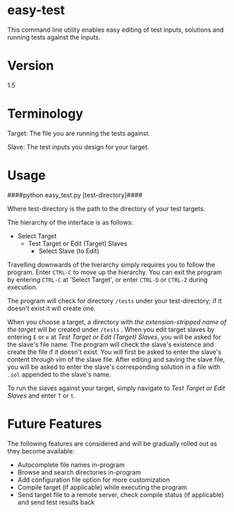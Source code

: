 easy-test
=========
This command line utility enables easy editing of test inputs, solutions and running tests
against the inputs.

Version
=======
1.5

Terminology
===========
Target: The file you are running the tests against.

Slave: The test inputs you design for your target.

Usage
=====
####python easy_test.py [test-directory]####

Where test-directory is the path to the directory of your test targets.

The hierarchy of the interface is as follows:

- Select Target
    * Test Target or Edit (Target) Slaves
        * Select Slave (to Edit)

Travelling downwards of the hierarchy simply requires you to follow the program. Enter ```CTRL-C``` to move up the hierarchy. You can exit the program by entering ```CTRL-C``` at 'Select Target', or enter ```CTRL-D``` or ```CTRL-Z``` during execution.

The program will check for directory ```/tests``` under your test-directory; if it doesn't exist it will create one. 

When you choose a target, a directory with _the extension-stripped name of the target_ will be created under ```/tests``` . When you edit target slaves by entering ```E``` or ```e``` at _Test Target or Edit (Target) Slaves_, you will be asked for the slave's file name. The program will check the slave's existence and create the file if it doesn't exist. You will first be asked to enter the slave's content through vim of the slave file. After editing and saving the slave file, you will be asked to enter the slave's corresponding solution in a file with ```.sol``` appended to the slave's name.

To run the slaves against your target, simply navigate to _Test Target or Edit Slaves_ and enter ```T``` or ```t```.

Future Features
=====
The following features are considered and will be gradually rolled out as they become available:
- Autocomplete file names in-program
- Browse and search directories in-program
- Add configuration file option for more customization
- Compile target (if applicable) while executing the program
- Send target file to a remote server, check compile status (if applicable) and send test results back